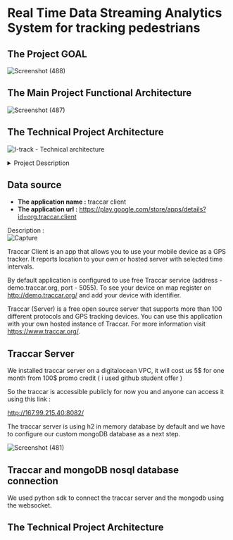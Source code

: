 # Real Time Data Streaming Analytics System for tracking pedestrians

## The Project GOAL 

![Screenshot (488)](https://user-images.githubusercontent.com/74468388/146798688-c5035625-2ee2-4e0b-bece-72cf5d27cdd7.png)

## The Main Project Functional Architecture 

![Screenshot (487)](https://user-images.githubusercontent.com/74468388/146799004-0b42f1e7-60c3-4b65-a16c-37e7d765b2b0.png)

## The Technical Project Architecture


![I-track - Technical architecture](https://user-images.githubusercontent.com/74468388/149933820-f1df134b-f7d7-473b-98a1-917e1c0d247c.png)

<details><summary>Project Description</summary>
<p>
First of all, we chosed traccar server as data source generator. We installed on our users' phones the traccar client application to establish a connection with traccar server, the data generated from the application will be sent to traccar server and mongoDB will act as a database for traccar server. the connection between these two components was established with the help of a websocket API using a python program for this purpose. 
</p>
  

</details>


## Data source

- **The application name :** traccar client
- **The application url      :** https://play.google.com/store/apps/details?id=org.traccar.client

Description :  
![Capture](https://user-images.githubusercontent.com/74468388/142759290-c207da1e-ef2b-44a4-99b5-978956642716.PNG)

Traccar Client is an app that allows you to use your mobile device as a GPS tracker. It reports location to your own or hosted server with selected time intervals.

By default application is configured to use free Traccar service (address - demo.traccar.org, port - 5055). To see your device on map register on http://demo.traccar.org/ and add your device with identifier.

Traccar (Server) is a free open source server that supports more than 100 different protocols and GPS tracking devices. You can use this application with your own hosted instance of Traccar. For more information visit https://www.traccar.org/.

## Traccar Server 

We installed traccar server on a digitalocean VPC, it will cost us 5$ for one month from 100$ promo credit ( i used github student offer ) 

So the traccar is accessible publicly for now you and anyone can access it using this link : 

http://167.99.215.40:8082/

The traccar server is using h2 in memory database by default and we have to configure our custom mongoDB database as a next step. 

![Screenshot (481)](https://user-images.githubusercontent.com/74468388/146070938-1a731c94-5de5-4a75-bd9c-5a4c4745b9b4.png)

## Traccar and mongoDB nosql database connection

We used python sdk to connect the traccar server and the mongodb using the websocket.

## The Technical Project Architecture
